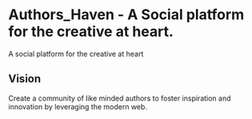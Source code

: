 # Authors_Haven - A Social platform for the creative at heart.
A social platform for the creative at heart

## Vision
Create a community of like minded authors to foster inspiration and innovation
by leveraging the modern web.

